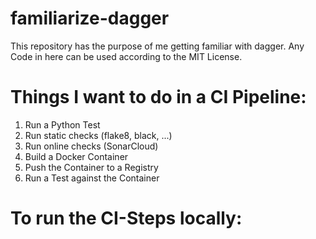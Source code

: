 # familiarize-dagger

This repository has the purpose of me getting familiar with dagger. 
Any Code in here can be used according to the MIT License. 

# Things I want to do in a CI Pipeline: 
1. Run a Python Test
1. Run static checks (flake8, black, ...)
1. Run online checks (SonarCloud) 
1. Build a Docker Container
1. Push the Container to a Registry
1. Run a Test against the Container

# To run the CI-Steps locally: 
